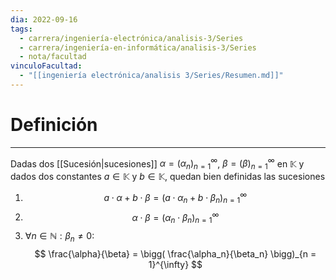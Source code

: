 ```yaml
---
dia: 2022-09-16
tags:
  - carrera/ingeniería-electrónica/analisis-3/Series
  - carrera/ingeniería-en-informática/analisis-3/Series
  - nota/facultad
vinculoFacultad:
  - "[[ingeniería electrónica/analisis 3/Series/Resumen.md]]"
---
```

# Definición
---
Dadas dos [[Sucesión|sucesiones]] $\alpha = (\alpha_n)_{n = 1}^{\infty}$, $\beta = (\beta)_{n = 1}^{\infty}$ en $\mathbb{K}$ y dados dos constantes $a \in \mathbb{K}$ y $b \in \mathbb{K}$, quedan bien definidas las sucesiones

1) $$ a \cdot \alpha + b \cdot \beta = (a \cdot \alpha_n + b \cdot \beta_n)_{n = 1}^{\infty} $$
2) $$ \alpha \cdot \beta = (\alpha_n \cdot \beta_n)_{n = 1}^{\infty} $$
3) $\forall n \in \mathbb{N} : \beta_n \ne 0$: $$ \frac{\alpha}{\beta} = \bigg( \frac{\alpha_n}{\beta_n} \bigg)_{n = 1}^{\infty} $$
